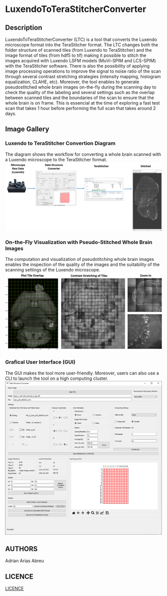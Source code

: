 # LuxendoToTeraStitcherConverter
## Description
LuxendoToTeraStitcherConverter (LTC) is a tool that converts the Luxendo microscope format into the TeraStitcher format.
The LTC changes both the folder structure of scanned tiles (from Luxendo to TeraStitcher) and the image format of tiles (from hdf5 to tif) making it possible to stitch the images acquired with Luxendo LSFM models (MuVi-SPIM and LCS-SPIM) with the TeraStitcher software. There is also the possibility of applying image processing operations to improve the signal to noise ratio of the scan through several contrast stretching strategies (intensity mapping, histogram equalization, CLAHE, etc). Moreover, the tool enables to generate pseudostitched whole brain images on-the-fly during the scanning day to check the quality of the labeling and several settings such as the overlap between scanned tiles and the boundaries of the scan to ensure that the whole brain is on frame. This is essencial at the time of exploring a fast test scan that takes 1 hour before performing the full scan that takes around 2 days.

## Image Gallery
### Luxendo to TeraStitcher Convertion Diagram
The diagram shows the workflow for converting a whole brain scanned with a Luxendo microscope to the TeraStitcher format. 
![Convertion Diagram](https://github.com/MorphoNeuralNetworks/LuxendoToTeraStitcherConverter/blob/main/readme_images/Luxendo_Workflow.png)
### On-the-Fly Visualization with Pseudo-Stitched Whole Brain Images
The computation and visualization of pseudotitching whole brain images enables the inspection of the quality of the images and the suitability of the scanning settings of the Luxendo microscope.
![Luxendo Inspection](https://github.com/MorphoNeuralNetworks/LuxendoToTeraStitcherConverter/blob/main/readme_images/Luxendo_Inspection.png)
### Grafical User Interface (GUI)
The GUI makes the tool more user-friendly. Moreover, users can also use a CLI to launch the tool on a high computing cluster. 
![GUI Demo](https://github.com/MorphoNeuralNetworks/LuxendoToTeraStitcherConverter/blob/main/readme_images/Luxendo_GUI.png)

## AUTHORS
Adrian Arias Abreu

## LICENCE
[LICENCE](https://github.com/MorphoNeuralNetworks/LuxendoToTeraStitcherConverter/blob/main/LICENCE)
